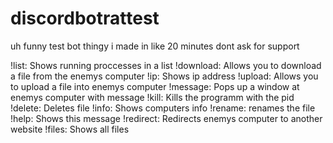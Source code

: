 # discordbotrattest
uh funny test bot thingy i made in like 20 minutes
dont ask for support

!list: Shows running proccesses in a list
!download: Allows you to download a file from the enemys computer
!ip: Shows ip address
!upload: Allows you to upload a file into enemys computer
!message: Pops up a window at enemys computer with message
!kill: Kills the programm with the pid
!delete: Deletes file
!info: Shows computers info
!rename: renames the file
!help: Shows this message
!redirect: Redirects enemys computer to another website
!files: Shows all files
